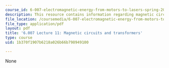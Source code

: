 ```yaml
---
course_id: 6-007-electromagnetic-energy-from-motors-to-lasers-spring-2011
description: This resource contains information regarding magnetic circuits and transformers.
file_location: /coursemedia/6-007-electromagnetic-energy-from-motors-to-lasers-spring-2011/1b370f1907b6218a026b66b798949100_MIT6_007S11_lec11.pdf
file_type: application/pdf
layout: pdf
title: '6.007 Lecture 11: Magnetic circuits and transformers'
type: course
uid: 1b370f1907b6218a026b66b798949100

---
```

None